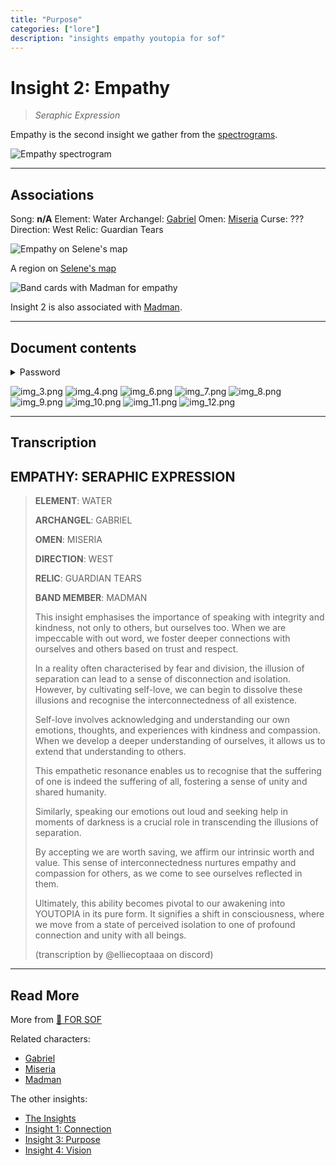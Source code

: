 ```yaml
---
title: "Purpose"
categories: ["lore"]
description: "insights empathy youtopia for sof"
---
```

# Insight 2: Empathy

>*Seraphic Expression*

Empathy is the second insight we gather from the [spectrograms](../music/spectrograms).

![Empathy spectrogram](../../Resources/lore/insights/empathy/img_5.png)

***

## Associations

Song: **n/A**
Element: Water
Archangel: [Gabriel](../characters/gabriel)
Omen: [Miseria](../characters/miseria)
Curse: ???
Direction: West
Relic: Guardian Tears

![Empathy on Selene's map](../../Resources/lore/insights/empathy/empathy-selenes-map.png)

A region on [Selene's map](../files/for-sof#YOUTOPIA_selenes_mapvis)

![Band cards with Madman for empathy](../../Resources/characters/band-cards.png)

Insight 2 is also associated with [Madman](../characters/madman).

***

## Document contents

<details class="password">
  <summary>Password</summary>

empathy
</details>

![img_3.png](../../Resources/lore/insights/empathy/img_3.png)
![img_4.png](../../Resources/lore/insights/empathy/img_4.png)
![img_6.png](../../Resources/lore/insights/empathy/img_6.png)
![img_7.png](../../Resources/lore/insights/empathy/img_7.png)
![img_8.png](../../Resources/lore/insights/empathy/img_8.png)
![img_9.png](../../Resources/lore/insights/empathy/img_9.png)
![img_10.png](../../Resources/lore/insights/empathy/img_10.png)
![img_11.png](../../Resources/lore/insights/empathy/img_11.png)
![img_12.png](../../Resources/lore/insights/empathy/img_12.png)

***

## Transcription

## EMPATHY: SERAPHIC EXPRESSION 
>
> **ELEMENT**: WATER
>
> **ARCHANGEL**: GABRIEL
>
> **OMEN**: MISERIA
>
> **DIRECTION**: WEST
>
> **RELIC**: GUARDIAN TEARS
>
> **BAND MEMBER**: MADMAN
>
> This insight emphasises the importance of speaking with integrity and kindness, not only to others, but ourselves too. When we are impeccable with out word, we foster deeper connections with ourselves and others based on trust and respect.
>
> In a reality often characterised by fear and division, the illusion of separation can lead to a sense of disconnection and isolation. However, by cultivating self-love, we can begin to dissolve these illusions and recognise the interconnectedness of all existence.
>
> Self-love involves acknowledging and understanding our own emotions, thoughts, and experiences with kindness and compassion. When we develop a deeper understanding of ourselves, it allows us to extend that understanding to others.
>
> This empathetic resonance enables us to recognise that the suffering of one is indeed the suffering of all, fostering a sense of unity and shared humanity. 
>
> Similarly, speaking our emotions out loud and seeking help in moments of darkness is a crucial role in transcending the illusions of separation. 
>
> By accepting we are worth saving, we affirm our intrinsic worth and value. This sense of interconnectedness nurtures empathy and compassion for others, as we come to see ourselves reflected in them.
>
> Ultimately, this ability becomes pivotal to our awakening into YOUTOPIA in its pure form. It signifies a shift in consciousness, where we move from a state of perceived isolation to one of profound connection and unity with all beings.
>
> (transcription by @elliecoptaaa on discord)

***

## Read More

More from [📁 FOR SOF](../files/for-sof)

Related characters:

- [Gabriel](../characters/gabriel)
- [Miseria](../characters/miseria)
- [Madman](../characters/madman)

The other insights:

- [The Insights](insights)
- [Insight 1: Connection](insight1-connection)
- [Insight 3: Purpose](insight3-purpose)
- [Insight 4: Vision](insight4-vision)

